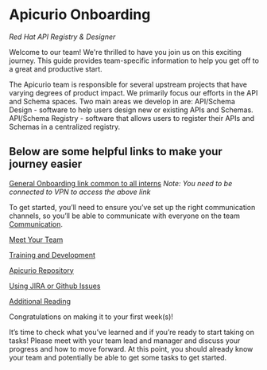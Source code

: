 # Apicurio Onboarding

_Red Hat API Registry & Designer_

Welcome to our team! We're thrilled to have you join us on this exciting journey. This guide provides team-specific information to help you get off to a great and productive start.

The Apicurio team is responsible for several upstream projects that have varying degrees of product impact.  We primarily focus our efforts in the API and Schema spaces.  Two main areas we develop in are:
API/Schema Design - software to help users design new or existing APIs and Schemas.
API/Schema Registry - software that allows users to register their APIs and Schemas in a centralized registry.

## Below are some helpful links to make your journey easier
[General Onboarding link common to all interns](https://gitlab.cee.redhat.com/rhcloudservices/onboarding)
_Note: You need to be connected to VPN to access the above link_

To get started, you’ll need to ensure you’ve set up the right communication channels, so you’ll be able to communicate with everyone on the team
[Communication](./communication.md).    

[Meet Your Team](./teaminfo.md)

[Training and Development](./learning.md)

[Apicurio Repository](./repositories.md)

[Using JIRA or Github Issues](./issues.md)

[Additional Reading](./additional.md)


Congratulations on making it to your first week(s)!

It’s time to check what you’ve learned and if you’re ready to start taking on tasks!
Please meet with your team lead and manager and discuss your progress and how to move forward.
At this point, you should already know your team and potentially be able to get some tasks to get started.